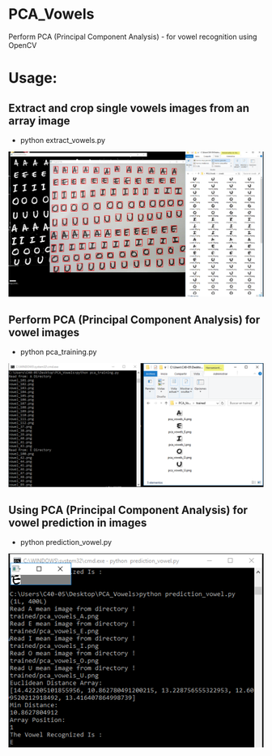 # PCA_Vowels
Perform PCA (Principal Component Analysis) -  for vowel recognition using OpenCV 

# Usage:

##  Extract and crop single vowels images from an array image

- python extract_vowels.py

![Step 1](step1.png)

##  Perform PCA (Principal Component Analysis) for vowel images

- python pca_training.py

![Step 2](step2.png)

##  Using PCA (Principal Component Analysis) for vowel prediction in images 

- python prediction_vowel.py

![Step 3](step3.png)